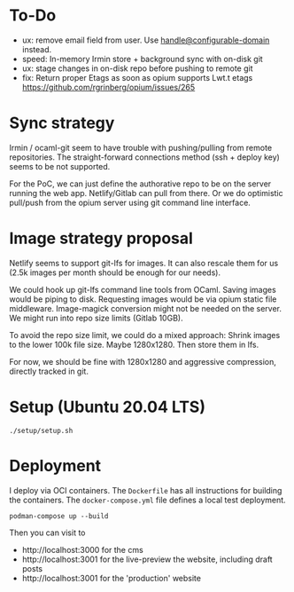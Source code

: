 # To-Do

- ux: remove email field from user. Use <handle@configurable-domain>
  instead.
- speed: In-memory Irmin store + background sync with on-disk git
- ux: stage changes in on-disk repo before pushing to remote git
- fix: Return proper Etags as soon as opium supports Lwt.t etags
  https://github.com/rgrinberg/opium/issues/265

# Sync strategy

Irmin / ocaml-git seem to have trouble with pushing/pulling from remote
repositories. The straight-forward connections method (ssh + deploy key)
seems to be not supported.

For the PoC, we can just define the authorative repo to be on the server
running the web app. Netlify/Gitlab can pull from there. Or we do
optimistic pull/push from the opium server using git command line
interface.

# Image strategy proposal

Netlify seems to support git-lfs for images. It can also rescale them
for us (2.5k images per month should be enough for our needs).

We could hook up git-lfs command line tools from OCaml. Saving images
would be piping to disk. Requesting images would be via opium static
file middleware. Image-magick conversion might not be needed on the
server. We might run into repo size limits (Gitlab 10GB).

To avoid the repo size limit, we could do a mixed approach: Shrink
images to the lower 100k file size. Maybe 1280x1280. Then store them in
lfs.

For now, we should be fine with 1280x1280 and aggressive compression,
directly tracked in git.

# Setup (Ubuntu 20.04 LTS)

```shell
./setup/setup.sh
```

# Deployment

I deploy via OCI containers. The `Dockerfile` has all instructions for
building the containers. The `docker-compose.yml` file defines a local
test deployment.

```
podman-compose up --build
```

Then you can visit to
- http://localhost:3000 for the cms
- http://localhost:3001 for the live-preview the website, including
  draft posts
- http://localhost:3001 for the 'production' website
